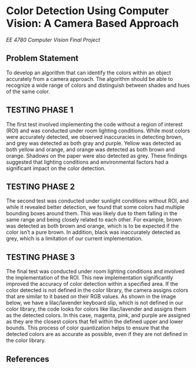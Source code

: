 # Color Detection Using Computer Vision: A Camera Based Approach
*EE 4780 Computer Vision Final Project*

## Problem Statement
To develop an algorithm that can identify the colors within an object accurately from a camera approach. The algorithm should be able to recognize a wide range of colors and distinguish between shades and hues of the same color.

## TESTING PHASE 1
The first test involved implementing the code without a region of interest (ROI) and was conducted under room lighting conditions. While most colors were accurately detected, we observed inaccuracies in detecting brown, and grey was detected as both gray and purple. Yellow was detected as both yellow and orange, and orange was detected as both brown and orange. Shadows on the paper were also detected as grey. These findings suggested that lighting conditions and environmental factors had a significant impact on the color detection.

## TESTING PHASE 2
The second test was conducted under sunlight conditions without ROI, and while it revealed better detection, we found that some colors had multiple bounding boxes around them. This was likely due to them falling in the same range and being closely related to each other. For example, brown was detected as both brown and orange, which is to be expected if the color isn’t a pure brown. In addition, black was inaccurately detected as grey, which is a limitation of our current implementation.

## TESTING PHASE 3
The final test was conducted under room lighting conditions and involved the implementation of the ROI. This new implementation significantly improved the accuracy of color detection within a specified area. If the color detected is not defined in the color library, the camera assigns colors that are similar to it based on their RGB values. As shown in the image below, we have a lilac/lavender keyboard slip, which is not defined in our color library, the code looks for colors like lilac/lavender and assigns them as the detected colors. In this case, magenta, pink, and purple are assigned as they are the closest colors that fell within the defined upper and lower bounds. This process of color quantization helps to ensure that the detected colors are as accurate as possible, even if they are not defined in the color library.


## References
